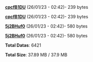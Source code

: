 [**cpcfB1DU**](/data/cpcfB1DU.txt) (26/01/23 - 02:42)- 239 bytes

[**cpcfB1DU**](/data/cpcfB1DU.txt) (26/01/23 - 02:42)- 239 bytes

[**5j2BHuf0**](/data/5j2BHuf0.txt) (26/01/23 - 02:42)- 580 bytes

[**5j2BHuf0**](/data/5j2BHuf0.txt) (26/01/23 - 02:42)- 580 bytes

**Total Datas**: 6421

**Total Size**: 37.89 MB / 37.9 MB